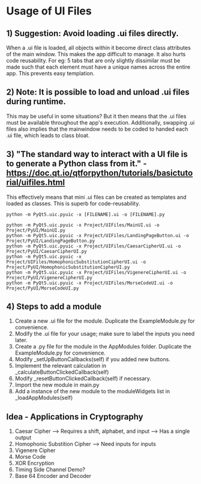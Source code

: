 # Usage of UI Files
## 1) Suggestion: Avoid loading .ui files directly.
When a .ui file is loaded, all objects within it become direct class attributes of the main window.
This makes the app difficult to manage.
It also hurts code reusability. For eg: 5 tabs that are only slightly dissimilar must be made such that each element must have a unique names across the entire app. This prevents easy templation.

## 2) Note: It is possible to load and unload .ui files during runtime.
This may be useful in some situations? But it then means that the .ui files must be available throughout the app's execution.
Additionally, swapping .ui files also implies that the mainwindow needs to be coded to handed each .ui file, which leads to class bloat.

## 3) "The standard way to interact with a UI file is to generate a Python class from it." - https://doc.qt.io/qtforpython/tutorials/basictutorial/uifiles.html
This effectively means that mini .ui files can be created as templates and loaded as classes.
This is superb for code-reusability. 
```
python -m PyQt5.uic.pyuic -x [FILENAME].ui -o [FILENAME].py

python -m PyQt5.uic.pyuic -x Project/UIFiles/MainUI.ui -o Project/PyUI/MainUI.py
python -m PyQt5.uic.pyuic -x Project/UIFiles/LandingPageButton.ui -o Project/PyUI/LandingPageButton.py
python -m PyQt5.uic.pyuic -x Project/UIFiles/CaesarCipherUI.ui -o Project/PyUI/CaesarCipherUI.py
python -m PyQt5.uic.pyuic -x Project/UIFiles/HomophonicSubstitutionCipherUI.ui -o Project/PyUI/HomophonicSubstitutionCipherUI.py
python -m PyQt5.uic.pyuic -x Project/UIFiles/VigenereCipherUI.ui -o Project/PyUI/VigenereCipherUI.py
python -m PyQt5.uic.pyuic -x Project/UIFiles/MorseCodeUI.ui -o Project/PyUI/MorseCodeUI.py
```

## 4) Steps to add a module
1) Create a new .ui file for the module. Duplicate the ExampleModule.py for convenience.
2) Modify the .ui file for your usage; make sure to label the inputs you need later.
3) Create a .py file for the module in the AppModules folder. Duplicate the ExampleModule.py for convenience.
4) Modify _setUpButtonCallbacks(self) if you added new buttons.
5) Implement the relevant calculation in _calculateButtonClickedCallback(self)
6) Modify _resetButtonClickedCallback(self) if necessary.
7) Import the new module in main.py
8) Add a instance of the new module to the moduleWidgets list in _loadAppModules(self) 


## Idea - Applications in Cryptography
1) Caesar Cipher
--> Requires a shift, alphabet, and input
--> Has a single output
2) Homophonic Substition Cipher
--> Need inputs for inputs
3) Vigenere Cipher
4) Morse Code
5) XOR Encryption
6) Timing Side Channel Demo?
7) Base 64 Encoder and Decoder